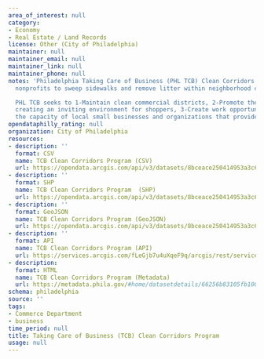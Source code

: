 ```yaml
---
area_of_interest: null
category:
- Economy
- Real Estate / Land Records
license: Other (City of Philadelphia)
maintainer: null
maintainer_email: null 
maintainer_link: null
maintainer_phone: null
notes: 'Philadelphia Taking Care of Business (PHL TCB) Clean Corridors Program funds community-based
  nonprofits to sweep sidewalks and remove litter within neighborhood commercial corridors.

  PHL TCB seeks to 1-Maintain clean commercial districts, 2-Promote the economic success of neighborhood businesses by
  creating an inviting environment for shoppers, 3-Create work opportunities for Philadelphians, 4-Grow
  the capacity of local small businesses and organizations that provide cleaning services.'
opendataphilly_rating: null
organization: City of Philadelphia
resources:
- description: ''
  format: CSV
  name: TCB Clean Corridors Program (CSV)
  url: https://opendata.arcgis.com/api/v3/datasets/8bceace250414953a3c69a47bff6febc_0/downloads/data?format=csv&spatialRefId=4326&where=1%3D1
- description: ''
  format: SHP
  name: TCB Clean Corridors Program  (SHP)
  url: https://opendata.arcgis.com/api/v3/datasets/8bceace250414953a3c69a47bff6febc_0/downloads/data?format=shp&spatialRefId=4326&where=1%3D1
- description: ''
  format: GeoJSON
  name: TCB Clean Corridors Program (GeoJSON)
  url: https://opendata.arcgis.com/api/v3/datasets/8bceace250414953a3c69a47bff6febc_0/downloads/data?format=geojson&spatialRefId=4326&where=1%3D1  
- description: ''
  format: API
  name: TCB Clean Corridors Program (API)
  url: https://services.arcgis.com/fLeGjb7u4uXqeF9q/arcgis/rest/services/taking_care_of_business/FeatureServer/0/query?outFields=*&where=1%3D1
- description:
  format: HTML
  name: TCB Clean Corridors Program (Metadata)
  url: https://metadata.phila.gov/#home/datasetdetails/66256b83105fb100283b593f/representationdetails/66256b83105fb100283b596a/
schema: philadelphia
source: ''
tags:
- Commerce Department
- business
time_period: null
title: Taking Care of Business (TCB) Clean Corridors Program
usage: null
---
```

